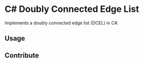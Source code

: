 # C# Doubly Connected Edge List
Implements a doubly connected edge list (DCEL) in C#.

## Usage

## Contribute
